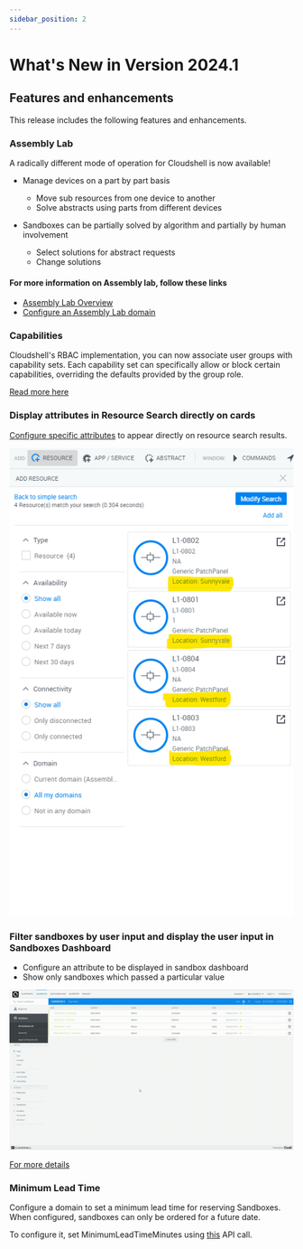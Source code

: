 ```yaml
---
sidebar_position: 2
---
```


What's New in Version 2024.1
============================

## Features and enhancements

This release includes the following features and enhancements.

### Assembly Lab

A radically different mode of operation for Cloudshell is now available!

- Manage devices on a part by part basis
    - Move sub resources from one device to another
    - Solve abstracts using parts from different devices

- Sandboxes can be partially solved by algorithm and partially by human involvement
    - Select solutions for abstract requests
    - Change solutions


#### For more information on Assembly lab, follow these links

- [Assembly Lab Overview](../admin/setting-up-cloudshell/cloudshell-configuration-options/assembly-lab/index.md)
- [Configure an Assembly Lab domain](../admin/setting-up-cloudshell/cloudshell-configuration-options/assembly-lab/configure-assembly-lab-domain.md)

### Capabilities

Cloudshell's RBAC implementation, you can now associate user groups with capability sets.
Each capability set can specifically allow or block certain capabilities, overriding the defaults provided by the group role.

[Read more here](../admin/setting-up-cloudshell/cloudshell-configuration-options/capabilities/index.md)

### Display attributes in Resource Search directly on cards

[Configure specific attributes](../admin/setting-up-cloudshell/cloudshell-configuration-options/resource-search-customizations.md) to appear directly on resource search results.

![SearchResultsWithAttribute](../../static/Images/Admin-Guide/ResourceSearchCustomization/SearchResultsWithLocation.png)

### Filter sandboxes by user input and display the user input in Sandboxes Dashboard

- Configure an attribute to be displayed in sandbox dashboard
- Show only sandboxes which passed a particular value

![Sandbox Dashboard Customization](../../static/Images/Admin-Guide/CustomizingSandboxesDashboard/filter.gif)

[For more details](../admin/setting-up-cloudshell/cloudshell-configuration-options/customizing-sandboxes-dashboard.md)

### Minimum Lead Time

Configure a domain to set a minimum lead time for reserving Sandboxes.
When configured, sandboxes can only be ordered for a future date.

To configure it, set MinimumLeadTimeMinutes using [this](../api-guide/cs-admin-rest-api/edit-domain.md) API call.